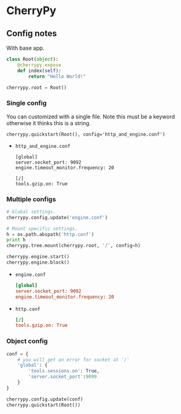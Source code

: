 # CherryPy


## Config notes

With base app.

```python
class Root(object):
    @cherrypy.expose
    def index(self):
        return "Hello World!"

cherrypy.root = Root()
```

### Single config

You can customized with a single file. Note this must be a keyword otherwise it thinks this is a string.

```
cherrypy.quickstart(Root(), config='http_and_engine.conf')
```

- `http_and_engine.conf`
    ```init
    [global]
    server.socket_port: 9092
    engine.timeout_monitor.frequency: 20

    [/]
    tools.gzip.on: True
    ```

### Multiple configs

```python
# Global settings.
cherrypy.config.update('engine.conf')

# Mount specific settings.
h = os.path.abspath('http.conf')
print h
cherrypy.tree.mount(cherrypy.root, '/', config=h)

cherrypy.engine.start()
cherrypy.engine.block()
```

- `engine.conf`
    ```ini
    [global]
    server.socket_port: 9092
    engine.timeout_monitor.frequency: 20
    ```
- `http.conf`
    ```ini
    [/]
    tools.gzip.on: True
    ```
    
### Object config

```python
conf = {
    # you will get an error for socket at '/'
    'global': {
        'tools.sessions.on': True,
        'server.socket_port':9099
    }
}

cherrypy.config.update(conf)
cherrypy.quickstart(Root())
```
